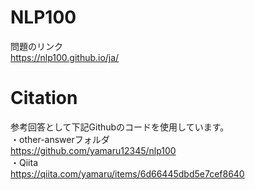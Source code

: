 # NLP100
問題のリンク  
https://nlp100.github.io/ja/
# Citation
参考回答として下記Githubのコードを使用しています。  
・other-answerフォルダ  
https://github.com/yamaru12345/nlp100  
・Qiita  
https://qiita.com/yamaru/items/6d66445dbd5e7cef8640
